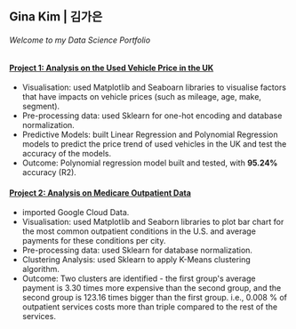 ## Gina Kim | 김가은 
###### Welcome to my Data Science Portfolio

#### [Project 1: Analysis on the Used Vehicle Price in the UK](https://github.com/k-gina/python_study/blob/main/studygroup_intermediate/analysis_on_used_vehicle_price.ipynb)
- Visualisation: used Matplotlib and Seaboarn libraries to visualise factors that have impacts on vehicle prices (such as mileage, age, make, segment).
- Pre-processing data: used Sklearn for one-hot encoding and database normalization.
- Predictive Models: built Linear Regression and Polynomial Regression models to predict the price trend of used vehicles in the UK and test the accuracy of the models.
- Outcome: Polynomial regression model built and tested, with **95.24%** accuracy (R2). 

#### [Project 2: Analysis on Medicare Outpatient Data](https://github.com/k-gina/python_study/blob/main/studygroup_intermediate/medicare_data_analysis.ipynb)
- imported Google Cloud Data.
- Visualisation: used Matplotlib and Seaborn libraries to plot bar chart for the most common outpatient conditions in the U.S. and average payments for these conditions per city.
- Pre-processing data: used Sklearn for database normalization.
- Clustering Analysis: used Sklearn to apply K-Means clustering algorithm. 
- Outcome: Two clusters are identified - the first group's average payment is 3.30 times more expensive than the second group, and the second group is 123.16 times bigger than the first group. i.e., 0.008 % of outpatient services costs more than triple compared to the rest of the services.
